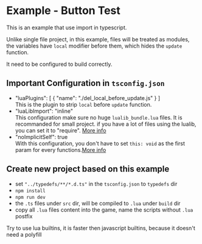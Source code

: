 # Example - Button Test

This is an example that use import in typescript.

Unlike single file project, in this example, files will be treated as modules,
the variables have `local` modifier before them, which hides the `update`
function.

It need to be configured to build correctly.

## Important Configuration in `tsconfig.json`

* "luaPlugins": [ { "name": "./del_local_before_update.js" } ]<br/>
  This is the plugin to strip `local` before `update` function.
* "luaLibImport": "inline"<br/>
  This configuration make sure no huge `lualib_bundle.lua` files.
  It is recommanded for small project. if you have a lot of files using
  the lualib, you can set it to "require". [More info](https://typescripttolua.github.io/docs/configuration)
* "noImplicitSelf": true<br/>
  With this configuration, you don't have to set ```this: void``` as the first param
  for every functions.[More info](https://typescripttolua.github.io/docs/the-self-parameter)

## Create new project based on this example

* set `"../typedefs/**/*.d.ts"` in the `tsconfig.json` to `typedefs` dir
* `npm install`
* `npm run dev`
* the `.ts` files under `src` dir, will be compiled to `.lua` under `build` dir
* copy all `.lua` files content into the game, name the scripts without `.lua` postfix

Try to use lua builtins, it is faster then javascript builtins, because it doesn't need a polyfill
